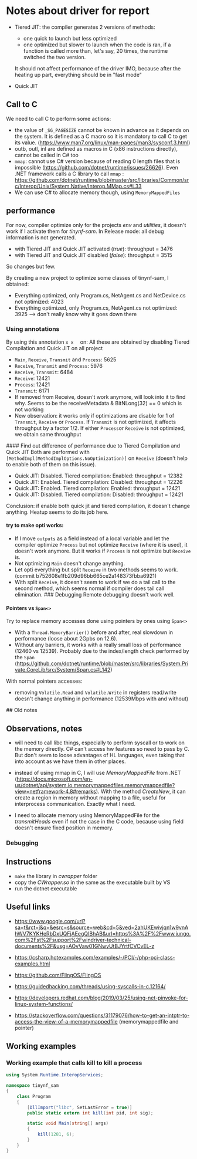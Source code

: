# Notes about driver for report
- Tiered JIT: the compiler generates 2 versions of methods: 
    - one quick to launch but less optimized
    - one optimized but slower to launch
    when the code is ran, if a function is called more than, let's say, 20 times, the runtime switched the two version.

    It should not affect performance of the driver IMO, because after the heating up part, everything should be in "fast mode"

- Quick JIT

## Call to C
We need to call C to perform some actions:
- the value of ```_SG_PAGESIZE``` cannot be known in advance as it depends on the system. It is defined as a C macro so it is mandatory to call C to get its value. (https://www.man7.org/linux/man-pages/man3/sysconf.3.html)
- outb, outl, inl are defined as macros in C (x86 instructions directly), cannot be called in C# too
- ```mmap```: cannot use C# version because of reading 0 length files that is impossible (https://github.com/dotnet/runtime/issues/26626). Even .NET framework calls a C library to call ```mmap``` : https://github.com/dotnet/runtime/blob/master/src/libraries/Common/src/Interop/Unix/System.Native/Interop.MMap.cs#L33
- We can use C# to allocate memory though, using ```MemoryMappedFiles```



## performance
For now, compiler optimize only for the projects *env* and *utilities*, it doesn't work if I activate them for *tinynf-sam*. In Release mode: all debug information is not generated.
- with Tiered JIT and Quick JIT activated (*true*): throughput = 3476
- with Tiered JIT and Quick JIT disabled (*false*): throughput = 3515

So changes but few.

By creating a new project to optimize some classes of tinynf-sam, I obtained:
- Everything optimized, only Program.cs, NetAgent.cs and NetDevice.cs not optimized: 4023
- Everything optimized, only Program.cs, NetAgent.cs not optimized: 3925 --> don't really know why it goes down there

### Using annotations
By using this annotation `x x  ` on:
All these are obtained by disabling Tiered Compilation and Quick JIT on all project
- `Main`, `Receive`, `Transmit` and `Process`: 5625
- `Receive`, `Transmit` and `Process`: 5976
- `Receive`, `Transmit`: 6484
- `Receive`: 12421
- `Process`: 12421
- `Transmit`: 6171
- If removed from Receive, doesn't work anymore, will look into it to find why. Seems to be the receiveMetadata & BitNLong(32) == 0 which is not working
- New observation: it works only if optimizations are disable for 1 of `Transmit`, `Receive` or `Process`. If `Transmit` is not optimized, it affects throughput by a factor 1/2. If either `Process`or `Receive` is not optimized, we obtain same throughput

#### Find out difference of performance due to Tiered Compilation and Quick JIT
Both are performed with `[MethodImpl(MethodImplOptions.NoOptimization)]` on `Receive` (doesn't help to enable both of them on this issue).
- Quick JIT: Disabled. Tiered compilation: Enabled: throughput = 12382
- Quick JIT: Enabled. Tiered compilation: Disabled: throughput = 12226
- Quick JIT: Enabled. Tiered compilation: Enabled: throughput = 12421
- Quick JIT: Disabled. Tiered compilation: Disabled: throughput = 12421

Conclusion: if enable both quick jit and tiered compilation, it doesn't change anything. Heatup seems to do its job here.

#### try to make opti works:
- If I move ```outputs``` as a field instead of a local variable and let the compiler optimize ```Process``` but not optimize ```Receive``` (where it is used), it doesn't work anymore. But it works if ```Process``` is not optimize but ```Receive``` is.
- Not optimizing ```Main``` doesn't change anything.
- Let opti everything but split ```Receive``` in two methods seems to work. (commit b752608e1fb209d96bb665ce2a148373fbba6921)
- With split ```Receive```, it doesn't seem to work if we do a tail call to the second method, which seems normal if compiler does tail call elimination.
### Debugging
Remote debugging doesn't work well.


#### Pointers vs ```Span<>```
Try to replace memory accesses done using pointers by ones using ```Span<>```

- With a ```Thread.MemoryBarrier()``` before and after, real slowdown in performance (loose about 2Gpbs on 12.6).
- Without any barriers, it works with a really small loss of performance (12460 vs 12539). Probably due to the index/length check performed by the ```Span``` (https://github.com/dotnet/runtime/blob/master/src/libraries/System.Private.CoreLib/src/System/Span.cs#L142)


With normal pointers accesses:
- removing ```Volatile.Read``` and ```Volatile.Write``` in registers read/write doesn't change anything in performance (12539Mbps with and without)

## Old notes

## Observations, notes
- will need to call libc things, especially to perform syscall or to work on the memory directly. C# can't access hw features so need to pass by C. But don't seem to loose advantages of HL languages, even taking that into account as we have them in other places.

- instead of using mmap in C, I will use *MemoryMappedFile* from .NET (https://docs.microsoft.com/en-us/dotnet/api/system.io.memorymappedfiles.memorymappedfile?view=netframework-4.8#remarks). With the method *CreateNew*, it can create a region in memory without mapping to a file, useful for interprocess communication. Exactly what I need.

- I need to allocate memory using MemoryMappedFile for the *transmitHeads* even if not the case in the C code, because using field doesn't ensure fixed position in memory.

### Debugging

## Instructions
- ```make``` the library in *cwrapper* folder
- copy the *CWrapper.so* in the same as the executable built by VS
- run the dotnet executable

## Useful links
- https://www.google.com/url?sa=t&rct=j&q=&esrc=s&source=web&cd=5&ved=2ahUKEwivjqn1w9vnAhWV7KYKHeRbDxUQFjAEegQIBhAB&url=https%3A%2F%2Fwww.jungo.com%2Fst%2Fsupport%2Fwindriver-technical-documents%2F&usg=AOvVaw01GNwyUtBJYrtfCVCvEL-z

- https://csharp.hotexamples.com/examples/-/PCI/-/php-pci-class-examples.html

- https://github.com/FlingOS/FlingOS

- https://guidedhacking.com/threads/using-syscalls-in-c.12164/

- https://developers.redhat.com/blog/2019/03/25/using-net-pinvoke-for-linux-system-functions/

- https://stackoverflow.com/questions/31179076/how-to-get-an-intptr-to-access-the-view-of-a-memorymappedfile (memorymappedfile and pointer)

## Working examples
### Working example that calls kill to kill a process

```c#
using System.Runtime.InteropServices;

namespace tinynf_sam
{
    class Program
    {
        [DllImport("libc", SetLastError = true)]
        public static extern int kill(int pid, int sig);

        static void Main(string[] args)
        {
            kill(1281, 6);
        }
    }
}
```